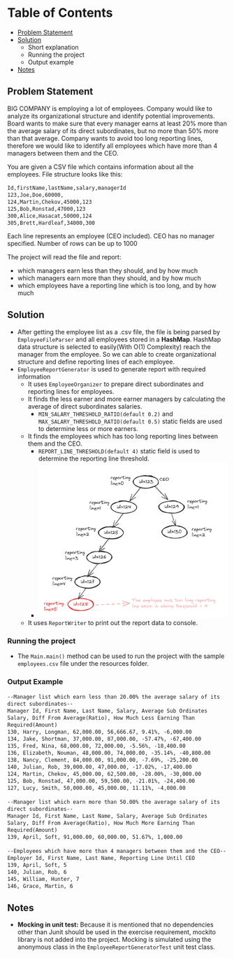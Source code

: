 # Table of Contents

- [Problem Statement](#problem-statement)
- [Solution](#solution)
    - Short explanation
    - Running the project
    - Output example
- [Notes](#notes)

## Problem Statement

BIG COMPANY is employing a lot of employees. Company would like to analyze its organizational
structure and identify potential improvements. Board wants to make sure that every manager earns
at least 20% more than the average salary of its direct subordinates, but no more than 50% more
than that average. Company wants to avoid too long reporting lines, therefore we would like to
identify all employees which have more than 4 managers between them and the CEO.

You are given a CSV file which contains information about all the employees. File structure looks like
this:

```
Id,firstName,lastName,salary,managerId
123,Joe,Doe,60000,
124,Martin,Chekov,45000,123
125,Bob,Ronstad,47000,123
300,Alice,Hasacat,50000,124
305,Brett,Hardleaf,34000,300
```

Each line represents an employee (CEO included). CEO has no manager specified. Number of rows
can be up to 1000

The project will read the file and report:

- which managers earn less than they should, and by how much
- which managers earn more than they should, and by how much
- which employees have a reporting line which is too long, and by how much

## Solution

- After getting the employee list as a .csv file, the file is being parsed by `EmployeeFileParser` and all employees
  stored in a **HashMap**. HashMap data structure is selected to easily(With O(1) Complexity) reach the manager from the
  employee. So we can able to create organizational structure and define reporting lines of each employee.
- `EmployeeReportGenerator` is used to generate report with required information
    - It uses `EmployeeOrganizer` to prepare direct subordinates and reporting lines for employees.
    - It finds the less earner and more earner managers by calculating the average of direct subordinates salaries.
        - `MIN_SALARY_THRESHOLD_RATIO(default 0.2)` and `MAX_SALARY_THRESHOLD_RATIO(default 0.5)` static fields are used
          to determine less or more earners.
    - It finds the employees which has too long reporting lines between them and the CEO.
        - `REPORT_LINE_THRESHOLD(default 4)` static field is used to determine the reporting line threshold.
        - ![reporting_line.png](reporting_line.png)
    - It uses `ReportWriter` to print out the report data to console.

### Running the project

- The `Main.main()` method can be used to run the project with the sample `employees.csv` file under the resources
  folder.

### Output Example

```
--Manager list which earn less than 20.00% the average salary of its direct subordinates--
Manager Id, First Name, Last Name, Salary, Average Sub Ordinates Salary, Diff From Average(Ratio), How Much Less Earning Than Required(Amount)
130, Harry, Longman, 62,000.00, 56,666.67, 9.41%, -6,000.00
134, Jake, Shortman, 37,000.00, 87,000.00, -57.47%, -67,400.00
135, Fred, Nina, 68,000.00, 72,000.00, -5.56%, -18,400.00
136, Elizabeth, Nouman, 48,000.00, 74,000.00, -35.14%, -40,800.00
138, Nancy, Clement, 84,000.00, 91,000.00, -7.69%, -25,200.00
140, Julian, Rob, 39,000.00, 47,000.00, -17.02%, -17,400.00
124, Martin, Chekov, 45,000.00, 62,500.00, -28.00%, -30,000.00
125, Bob, Ronstad, 47,000.00, 59,500.00, -21.01%, -24,400.00
127, Lucy, Smith, 50,000.00, 45,000.00, 11.11%, -4,000.00

--Manager list which earn more than 50.00% the average salary of its direct subordinates--
Manager Id, First Name, Last Name, Salary, Average Sub Ordinates Salary, Diff From Average(Ratio), How Much More Earning Than Required(Amount)
139, April, Soft, 91,000.00, 60,000.00, 51.67%, 1,000.00

--Employees which have more than 4 managers between them and the CEO--
Employer Id, First Name, Last Name, Reporting Line Until CEO
139, April, Soft, 5
140, Julian, Rob, 6
145, William, Hunter, 7
146, Grace, Martin, 6
```

## Notes

- **Mocking in unit test:** Because it is mentioned that no dependencies other than Junit should be used in the
  exercise requirement, mockito library is not added into the project. Mocking is simulated using the anonymous class in
  the `EmployeeReportGeneratorTest` unit test class. 